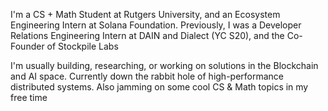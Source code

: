 I'm a CS + Math Student at Rutgers University, and an Ecosystem Engineering Intern at Solana Foundation. Previously, I was a Developer Relations Engineering Intern at DAIN and Dialect (YC S20), and the Co-Founder of Stockpile Labs

I'm usually building, researching, or working on solutions in the Blockchain and AI space. Currently down the rabbit hole of high-performance distributed systems. Also jamming on some cool CS & Math topics in my free time

<!---
adlonymous/adlonymous is a ✨ special ✨ repository because its `README.md` (this file) appears on your GitHub profile.
You can click the Preview link to take a look at your changes.
--->
